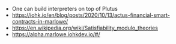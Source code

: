* One can build interpreters on top of Plutus
* https://iohk.io/en/blog/posts/2020/10/13/actus-financial-smart-contracts-in-marlowe/
* https://en.wikipedia.org/wiki/Satisfiability_modulo_theories
* https://alpha.marlowe.iohkdev.io/#/
